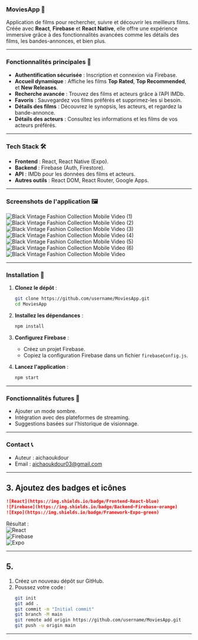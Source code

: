 ### **MoviesApp 🎥**  

Application de films pour rechercher, suivre et découvrir les meilleurs films. Créée avec **React**, **Firebase** et **React Native**, elle offre une expérience immersive grâce à des fonctionnalités avancées comme les détails des films, les bandes-annonces, et bien plus.  

---

### **Fonctionnalités principales 📌**  
- **Authentification sécurisée** : Inscription et connexion via Firebase.  
- **Accueil dynamique** : Affiche les films **Top Rated**, **Top Recommended**, et **New Releases**.  
- **Recherche avancée** : Trouvez des films et acteurs grâce à l’API IMDb.  
- **Favoris** : Sauvegardez vos films préférés et supprimez-les si besoin.  
- **Détails des films** : Découvrez le synopsis, les acteurs, et regardez la bande-annonce.  
- **Détails des acteurs** : Consultez les informations et les films de vos acteurs préférés.  

---

### **Tech Stack 🛠️**  
- **Frontend** : React, React Native (Expo).  
- **Backend** : Firebase (Auth, Firestore).  
- **API** : IMDb pour les données des films et acteurs.  
- **Autres outils** : React DOM, React Router, Google Apps.  

---

### **Screenshots de l'application 🖼️**  
![Black Vintage Fashion Collection Mobile Video (1)](https://github.com/user-attachments/assets/77192e72-0ced-4f83-b6e7-f3625ee174f1)
![Black Vintage Fashion Collection Mobile Video (2)](https://github.com/user-attachments/assets/b05f8d50-a654-4e61-b64d-c640a7297733)
![Black Vintage Fashion Collection Mobile Video (3)](https://github.com/user-attachments/assets/febc1a42-7622-4e68-a7b5-36566ca7dc30)
![Black Vintage Fashion Collection Mobile Video (4)](https://github.com/user-attachments/assets/cffe10d7-b91e-41cb-8b2e-c6dbe6111e75)
![Black Vintage Fashion Collection Mobile Video (5)](https://github.com/user-attachments/assets/f85ed7e4-9998-4cf7-845f-12a7ae13ce70)
![Black Vintage Fashion Collection Mobile Video (6)](https://github.com/user-attachments/assets/42e42d72-df56-4b45-8eb7-e9e4b41bb5a7)
![Black Vintage Fashion Collection Mobile Video](https://github.com/user-attachments/assets/9fa2f3fb-6c93-4faa-883b-fac2bb0b940c)

---

### **Installation 🚀**  

1. **Clonez le dépôt** :  
   ```bash
   git clone https://github.com/username/MoviesApp.git
   cd MoviesApp
   ```

2. **Installez les dépendances** :  
   ```bash
   npm install
   ```

3. **Configurez Firebase** :  
   - Créez un projet Firebase.  
   - Copiez la configuration Firebase dans un fichier `firebaseConfig.js`.  

4. **Lancez l'application** :  
   ```bash
   npm start
   ```

---

### **Fonctionnalités futures 🚧**  
- Ajouter un mode sombre.  
- Intégration avec des plateformes de streaming.  
- Suggestions basées sur l'historique de visionnage.  

---

### **Contact 📞**  
- Auteur : aichaoukdour 
- Email : aichaoukdour03@gmail.com  

---

## 3. **Ajoutez des badges et icônes**


```markdown
![React](https://img.shields.io/badge/Frontend-React-blue)  
![Firebase](https://img.shields.io/badge/Backend-Firebase-orange)  
![Expo](https://img.shields.io/badge/Framework-Expo-green)  
```

Résultat :  
![React](https://img.shields.io/badge/Frontend-React-blue)  
![Firebase](https://img.shields.io/badge/Backend-Firebase-orange)  
![Expo](https://img.shields.io/badge/Framework-Expo-green)  

---

## 5. 

1. Créez un nouveau dépôt sur GitHub.  
2. Poussez votre code :  
   ```bash
   git init  
   git add .  
   git commit -m "Initial commit"  
   git branch -M main  
   git remote add origin https://github.com/username/MoviesApp.git  
   git push -u origin main  
   ```  

---

